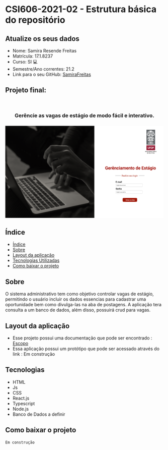 # **CSI606-2021-02 - Estrutura básica do repositório**

## Atualize os seus dados

- Nome: Samira Resende Freitas 
- Matrícula: 17.1.8237
- Curso: SI 💻 
- Semestre/Ano correntes: 21.2
- Link para o seu GitHub: [SamiraFreitas](https://github.com/SamiraFreitas)

## Projeto final: 
<br>
<h3 align="center">
    Gerêncie as vagas de estágio de modo fácil e interativo. <h3>

<img src="./capa.png" alt="Logo">
<br>

##  Índice
    
- [Índice](#-índice)
- [Sobre](#-sobre)
- [Layout da aplicação](#-layout-da-aplicação)
- [ Tecnologias Utilizadas](#-tecnologias-utilizadas)
- [Como baixar o projeto](#-como-baixar-o-projeto)


## Sobre 
    
O sistema administrativo tem como objetivo controlar vagas de estágio, permitindo o usuário incluir os dados essencias para cadastrar uma oportunidade
bem como divulga-las na aba de postagens. A aplicação tera consulta a um banco de dados, além disso, possuirá crud para vagas.

## Layout da aplicação


- Esse projeto possui uma documentação que pode ser encontrado : [Escopo](https://pt.overleaf.com/read/wrqdmwdrmxmb)
- Essa aplicação possui um protótipo que pode ser acessado através do link  : Em construção



##  Tecnologias
- HTML  
- Js
- CSS
- React.js
- Typescript
- Node.js
- Banco de Dados a definir 
    
## Como baixar o projeto 

```bash
Em construção

```


